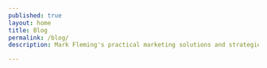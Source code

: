 ```yaml
---
published: true
layout: home
title: Blog
permalink: /blog/
description: Mark Fleming's practical marketing solutions and strategies for content, digital, analytics, and marketing automation.

---
```

